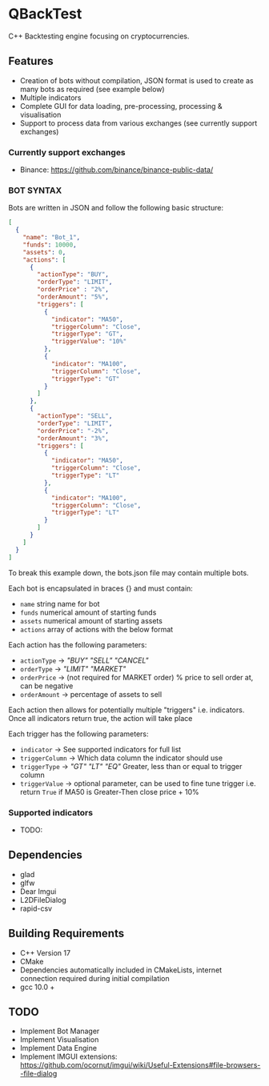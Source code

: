 # QBackTest

C++ Backtesting engine focusing on cryptocurrencies.

## Features

- Creation of bots without compilation, JSON format is used to create as many bots as required (see example below)
- Multiple indicators
- Complete GUI for data loading, pre-processing, processing & visualisation
- Support to process data from various exchanges (see currently support exchanges)


### Currently support exchanges 
- Binance: https://github.com/binance/binance-public-data/

### BOT SYNTAX

Bots are written in JSON and follow the following basic structure:
```json
[
  {
    "name": "Bot_1",
    "funds": 10000,
    "assets": 0,
    "actions": [
      {
        "actionType": "BUY",
        "orderType": "LIMIT",
        "orderPrice" : "2%",
        "orderAmount": "5%",
        "triggers": [
          {
            "indicator": "MA50",
            "triggerColumn": "Close",
            "triggerType": "GT",
            "triggerValue": "10%"
          },
          {
            "indicator": "MA100",
            "triggerColumn": "Close",
            "triggerType": "GT"
          }
        ]
      },
      {
        "actionType": "SELL",
        "orderType": "LIMIT",
        "orderPrice": "-2%",
        "orderAmount": "3%",
        "triggers": [
          {
            "indicator": "MA50",
            "triggerColumn": "Close",
            "triggerType": "LT"
          },
          {
            "indicator": "MA100",
            "triggerColumn": "Close",
            "triggerType": "LT"
          }
        ]
      }
    ]
  }
]
```

To break this example down, the bots.json file may contain multiple bots.

Each bot is encapsulated in braces {} and must contain:
- `name` string name for bot
- `funds` numerical amount of starting funds
- `assets` numerical amount of starting assets
- `actions` array of actions with the below format

Each action has the following parameters:

- `actionType` -> _"BUY" "SELL" "CANCEL"_
- `orderType` -> _"LIMIT" "MARKET"_
- `orderPrice` -> (not required for MARKET order) % price to sell order at, can be negative
- `orderAmount` -> percentage of assets to sell

Each action then allows for potentially multiple "triggers" i.e. indicators.
Once all indicators return true, the action will take place

Each trigger has the following parameters:
- `indicator` -> See supported indicators for full list
- `triggerColumn` -> Which data column the indicator should use
- `triggerType` -> _"GT" "LT" "EQ"_ Greater, less than or equal to trigger column
- `triggerValue` -> optional parameter, can be used to fine tune trigger i.e. return `True` if MA50 is Greater-Then close price + 10%

### Supported indicators
- TODO:

## Dependencies

- glad
- glfw
- Dear Imgui
- L2DFileDialog
- rapid-csv

## Building Requirements

- C++ Version 17
- CMake
- Dependencies automatically included in CMakeLists, internet connection required during initial compilation
- gcc 10.0 +

## TODO
- Implement Bot Manager
- Implement Visualisation
- Implement Data Engine
- Implement IMGUI extensions: https://github.com/ocornut/imgui/wiki/Useful-Extensions#file-browsers--file-dialog